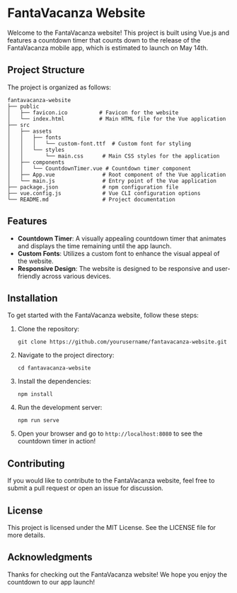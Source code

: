 # FantaVacanza Website

Welcome to the FantaVacanza website! This project is built using Vue.js and features a countdown timer that counts down to the release of the FantaVacanza mobile app, which is estimated to launch on May 14th.

## Project Structure

The project is organized as follows:

```
fantavacanza-website
├── public
│   ├── favicon.ico          # Favicon for the website
│   └── index.html           # Main HTML file for the Vue application
├── src
│   ├── assets
│   │   ├── fonts
│   │   │   └── custom-font.ttf  # Custom font for styling
│   │   └── styles
│   │       └── main.css      # Main CSS styles for the application
│   ├── components
│   │   └── CountdownTimer.vue # Countdown timer component
│   ├── App.vue               # Root component of the Vue application
│   └── main.js               # Entry point of the Vue application
├── package.json              # npm configuration file
├── vue.config.js             # Vue CLI configuration options
└── README.md                 # Project documentation
```

## Features

- **Countdown Timer**: A visually appealing countdown timer that animates and displays the time remaining until the app launch.
- **Custom Fonts**: Utilizes a custom font to enhance the visual appeal of the website.
- **Responsive Design**: The website is designed to be responsive and user-friendly across various devices.

## Installation

To get started with the FantaVacanza website, follow these steps:

1. Clone the repository:
   ```
   git clone https://github.com/yourusername/fantavacanza-website.git
   ```

2. Navigate to the project directory:
   ```
   cd fantavacanza-website
   ```

3. Install the dependencies:
   ```
   npm install
   ```

4. Run the development server:
   ```
   npm run serve
   ```

5. Open your browser and go to `http://localhost:8080` to see the countdown timer in action!

## Contributing

If you would like to contribute to the FantaVacanza website, feel free to submit a pull request or open an issue for discussion.

## License

This project is licensed under the MIT License. See the LICENSE file for more details.

## Acknowledgments

Thanks for checking out the FantaVacanza website! We hope you enjoy the countdown to our app launch!